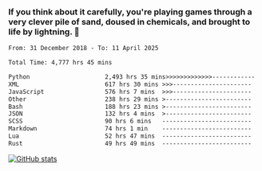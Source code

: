 ### If you think about it carefully, you're playing games through a very clever pile of sand, doused in chemicals, and brought to life by lightning.  👋


<!--START_SECTION:waka-->

```txt
From: 31 December 2018 - To: 11 April 2025

Total Time: 4,777 hrs 45 mins

Python                     2,493 hrs 35 mins>>>>>>>>>>>>>------------   52.20 %
XML                        617 hrs 30 mins >>>----------------------   12.93 %
JavaScript                 576 hrs 7 mins  >>>----------------------   12.06 %
Other                      238 hrs 29 mins >------------------------   04.99 %
Bash                       188 hrs 23 mins >------------------------   03.94 %
JSON                       132 hrs 4 mins  >------------------------   02.76 %
SCSS                       90 hrs 6 mins   -------------------------   01.89 %
Markdown                   74 hrs 1 min    -------------------------   01.55 %
Lua                        52 hrs 47 mins  -------------------------   01.10 %
Rust                       49 hrs 49 mins  -------------------------   01.04 %
```

<!--END_SECTION:waka-->

[![GitHub stats](https://github-readme-stats.vercel.app/api?username=XenophonLXH&show_icons=true&theme=dark)](https://github.com/anuraghazra/github-readme-stats)
